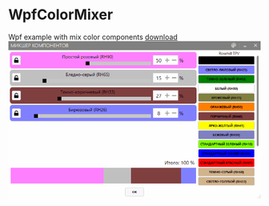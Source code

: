 # WpfColorMixer
Wpf example with mix color components
[download](https://github.com/vildar82/WpfColorMixer/releases)
![Gif](https://github.com/vildar82/WpfColorMixer/blob/master/WpfColorMixer/WpfColorMixer.gif)
